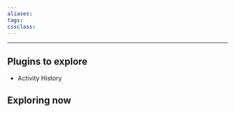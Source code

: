 ```yaml
---
aliases:
tags: 
cssclass:
---
```

---

## Plugins to explore
- Activity History

## Exploring now 

